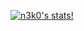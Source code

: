 [![n3k0's stats!](https://github-readme-stats.vercel.app/api?username=quppyI)]([https://github.com/anuraghazra/github-readme-stats](https://camo.githubusercontent.com/90ee292001b45c9b57fe13eae5c68883009a10935ee62a5559e8ef35babb6cdb/68747470733a2f2f6769746875622d726561646d652d73746174732e76657263656c2e6170702f6170693f757365726e616d653d717570707949))
